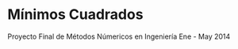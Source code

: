 Mínimos Cuadrados
================

Proyecto Final de Métodos Númericos en Ingeniería Ene - May 2014

